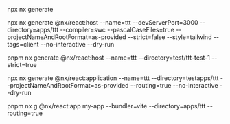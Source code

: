  npx nx generate 

 npx nx generate @nx/react:host --name=ttt --devServerPort=3000 --directory=apps/ttt --compiler=swc --pascalCaseFiles=true --projectNameAndRootFormat=as-provided --strict=false --style=tailwind --tags=client --no-interactive --dry-run 


 pnpm nx generate @nx/react:host --name=ttt --directory=test/ttt-test-1 --strict=true


npx nx generate @nx/react:application --name=ttt --directory=testapps/ttt --projectNameAndRootFormat=as-provided --routing=true --no-interactive --dry-run 

pnpm nx g @nx/react:app my-app --bundler=vite --directory=apps/ttt --routing=true
